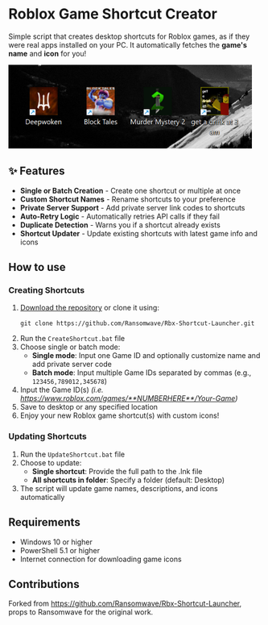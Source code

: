 # Roblox Game Shortcut Creator

Simple script that creates desktop shortcuts for Roblox games, as if they were real apps installed on your PC. It automatically fetches the **game's name** and **icon** for you!

![Screenshot 1](./assets/screenshot1.png)

## ✨ Features

- **Single or Batch Creation** - Create one shortcut or multiple at once
- **Custom Shortcut Names** - Rename shortcuts to your preference
- **Private Server Support** - Add private server link codes to shortcuts
- **Auto-Retry Logic** - Automatically retries API calls if they fail
- **Duplicate Detection** - Warns you if a shortcut already exists
- **Shortcut Updater** - Update existing shortcuts with latest game info and icons

## How to use

### Creating Shortcuts

1. [Download the repository](https://github.com/Ransomwave/Rbx-Shortcut-Launcher/archive/refs/heads/main.zip) or clone it using:
   ```
   git clone https://github.com/Ransomwave/Rbx-Shortcut-Launcher.git
   ```
2. Run the `CreateShortcut.bat` file
3. Choose single or batch mode:
   - **Single mode**: Input one Game ID and optionally customize name and add private server code
   - **Batch mode**: Input multiple Game IDs separated by commas (e.g., `123456,789012,345678`)
4. Input the Game ID(s) _(i.e. https://www.roblox.com/games/**NUMBERHERE**/Your-Game)_
5. Save to desktop or any specified location
6. Enjoy your new Roblox game shortcut(s) with custom icons!

### Updating Shortcuts

1. Run the `UpdateShortcut.bat` file
2. Choose to update:
   - **Single shortcut**: Provide the full path to the .lnk file
   - **All shortcuts in folder**: Specify a folder (default: Desktop)
3. The script will update game names, descriptions, and icons automatically

## Requirements

- Windows 10 or higher
- PowerShell 5.1 or higher
- Internet connection for downloading game icons

## Contributions

Forked from https://github.com/Ransomwave/Rbx-Shortcut-Launcher, props to Ransomwave for the original work.